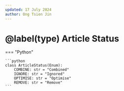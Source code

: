 ```yaml
---
updated: 17 July 2024
author: Ong Tsien Jin
---
```


# @label(type) Article Status

=== "Python"

    ```python
    class ArticleStatus(Enum):
        COMBINE: str = "Combined"
        IGNORE: str = "Ignored"
        OPTIMISE: str = "Optimise"
        REMOVE: str = "Remove"
    ```
